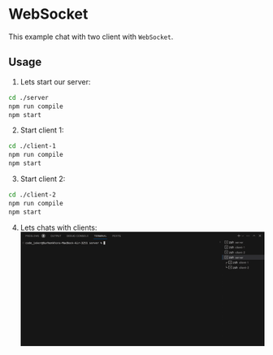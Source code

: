 # WebSocket

This example chat with two client with `WebSocket`.

## Usage

1. Lets start our server:

```bash
cd ./server
npm run compile
npm start
```

2. Start client 1:

```bash
cd ./client-1
npm run compile
npm start
```

3. Start client 2:

```bash
cd ./client-2
npm run compile
npm start
```

4. Lets chats with clients:
![](./assets/chat-websocket.gif)
